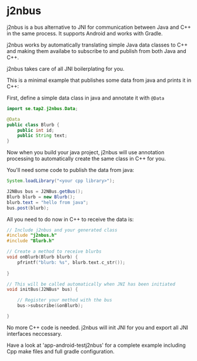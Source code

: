 j2nbus
======

j2nbus is a bus alternative to JNI for communication between Java and C++ in the same process. It supports Android and works with Gradle.

j2nbus works by automatically translating simple Java data classes to C++ and making them availabe to subscribe to and publish from both Java and C++.

j2nbus takes care of all JNI boilerplating for you. 

This is a minimal example that publishes some data from java and prints it in C++:

First, define a simple data class in java and annotate it with ```@Data```

```java
import se.tap2.j2nbus.Data;

@Data
public class Blurb {
    public int id;
    public String text;
}
```

Now when you build your java project, j2nbus will use annotation processing to automatically create the same class in C++ for you.

You'll need some code to publish the data from java:

```java
System.loadLibrary("<your cpp library>");

J2NBus bus = J2NBus.getBus();
Blurb blurb = new Blurb();
blurb.text = "hello from java";
bus.post(blurb);
```

All you need to do now in C++ to receive the data is:

```Cpp
// Include j2nbus and your generated class
#include "j2nbus.h"
#include "Blurb.h"

// Create a method to receive blurbs
void onBlurb(Blurb blurb) {
	pfrintf("blurb: %s", blurb.text.c_str());
	
}

// This will be called automatically when JNI has been initiated
void initBus(J2NBus* bus) {

    // Register your method with the bus
	bus->subscribe(&onBlurb);

}

```

No more C++ code is needed. j2nbus will init JNI for you and export all JNI interfaces neccessary.

Have a look at 'app-android-testj2nbus' for a complete example including Cpp make files and full gradle configuration.

